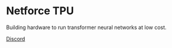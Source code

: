 Netforce TPU
============

Building hardware to run transformer neural networks at low cost.

[Discord](https://discord.gg/u7zqQF2t)
